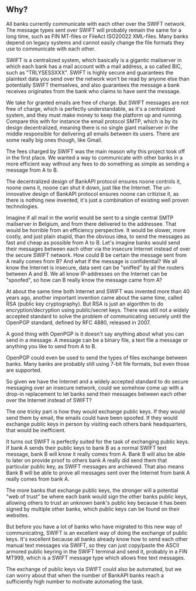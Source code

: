 ## Why?

All banks currently communicate with each other over the SWIFT network.
The message types sent over SWIFT will probably remain the same for a long time, such as FIN MT-files or FileAct ISO20022 XML-files.
Many banks depend on legacy systems and cannot easily change the file formats they use to communicate with each other.

SWIFT is a centralized system, which basically is a gigantic mailserver in which each bank has a mail account with a mail address, a so called BIC, such as "TRLYSESSXXX".
SWIFT is highly secure and guarantees the plaintext data you send over the network won't be read by anyone else than potentially SWIFT themselves,
and also guarantees the message a bank receives originates from the bank who claims to have sent the message.

We take for granted emails are free of charge. But SWIFT messages are not free of charge, which is perfectly understandable, as it's a centralized system, and they must make money to keep the platform up and running.
Compare this with for instance the email protocol SMTP, which is by its design decentralized, meaning there is no single giant mailserver in the middle responsible for delivering all emails between its users. There are some really big ones though, like Gmail.

The fees charged by SWIFT was the main reason why this project took off in the first place.
We wanted a way to communicate with other banks in a more efficient way without any fees to do something as simple as sending a message from A to B.

The decentralized design of BankAPI protocol ensures noone controls it, noone owns it, noone can shut it down, just like the Internet.
The un-innovative design of BankAPI protocol ensures noone can critizise it, as there is nothing new invented, it's just a combination of existing well proven technologies.

Imagine if all mail in the world would be sent to a single central SMTP mailserver in Belgium, and from there delivered to the addressee.
That would be horrible from an efficiency perspective.
It would be slower, more costly, and just plain stupid, than the obvious idea, to send the messages as fast and cheap as possible from A to B.
Let's imagine banks would send their messages between each other via the insecure Internet instead of over the secure SWIFT network.
How could B be certain the message sent from A really comes from B? And what if the message is confidential?
We all know the Internet is insecure, data sent can be "sniffed" by all the routers between A and B.
We all know IP-addresses on the Internet can be "spoofed", so how can B really know the message came from A?

At about the same time both Internet and SWIFT was invented more than 40 years ago, another important invention came about the same time, called RSA (public key cryptography).
But RSA is just an algorithm to do encryption/decryption using public/secret keys.
There was still not a widely accepted standard to solve the problem of communicating securely until the OpenPGP standard, defined by RFC 4880, released in 2007.

A good thing with OpenPGP is it doesn't say anything about what you can send in a message.
A message can be a binary file, a text file a message or anything you like to send from A to B.

OpenPGP could even be used to send the types of files exchange between banks.
Many banks are probably still using 7-bit file formats, but even those are supported.

So given we have the Internet and a widely accepted standard to do secure messaging over an insecure network,
could we somehow come up with a drop-in replacement to let banks send their messages between each other over the Internet instead of SWIFT?

The one tricky part is how they would exchange public keys. If they would send them by email, the emails could have been spoofed.
If they would exchange public keys in person by visiting each others bank headquarters, that would be inefficient.

It turns out SWIFT is perfectly suited for the task of exchanging public keys.
If bank A sends their public keys to bank B as a normal SWIFT text message, bank B will know it really comes from A.
Bank B will also be able to later on provide proof to others bank A really did send them that particular public key, as SWIFT messages are archieved.
That also means Bank B will be able to prove all messages sent over the Internet from bank A really comes from bank A.

The more banks that exchange public keys, the stronger will a potential "web of trust" be where each bank would sign the other banks public keys,
allowing others to trust an unknown bank's public key because it has been signed by multiple other banks, which public keys can be found on their websites.

But before you have a lot of banks who have migrated to this new way of communicating, SWIFT is an excellent way of doing the exchange of public keys.
It's excellent because all banks already know how to send each other manual text messages via SWIFT, so they can just copy/paste the ASCII armored public keyring in the SWIFT terminal and send it, probably in a FIN MT999, which is a SWIFT message type which allows free text messages.

The exchange of public keys via SWIFT could also be automated, but we can worry about that when the number of BankAPI banks reach a sufficiently high number to motivate automating the task.
